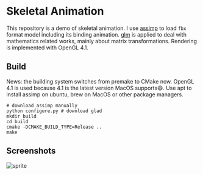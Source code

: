 # Skeletal Animation

This repository is a demo of skeletal animation. I use [assimp](http://assimp.org/) to load `fbx` format model including its binding animation. [glm](https://glm.g-truc.net/) is applied to deal with mathematics related works, mainly about matrix transformations. Rendering is implemented with OpenGL 4.1.

## Build

News: the building system switches from premake to CMake now.
OpenGL 4.1 is used because 4.1 is the latest version MacOS supports:smile:.
Use apt to install assimp on ubuntu, brew on MacOS or other package managers.

```
# download assimp manually
python configure.py # download glad
mkdir build
cd build
cmake -DCMAKE_BUILD_TYPE=Release ..
make
```

## Screenshots

![sprite](resources/sprite.png)